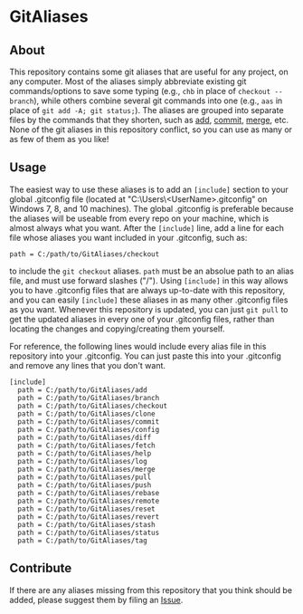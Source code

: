 # GitAliases

## About
This repository contains some git aliases that are useful for any project, on any computer.  Most of the aliases simply abbreviate existing git commands/options to save some typing (e.g., `chb` in place of `checkout --branch`), while others combine several git commands into one (e.g., `aas` in place of `git add -A; git status;`).  The aliases are grouped into separate files by the commands that they shorten, such as [add](add), [commit](commit), [merge](merge), etc.  None of the git aliases in this repository conflict, so you can use as many or as few of them as you like!

## Usage
The easiest way to use these aliases is to add an `[include]` section to your global .gitconfig file (located at "C:\Users\\&lt;UserName&gt;\.gitconfig" on Windows 7, 8, and 10 machines).  The global .gitconfig is preferable because the aliases will be useable from every repo on your machine, which is almost always what you want.  After the `[include]` line, add a line for each file whose aliases you want included in your .gitconfig, such as:

    path = C:/path/to/GitAliases/checkout

to include the `git checkout` aliases.  `path` must be an absolue path to an alias file, and must use forward slashes ("/").  Using `[include]` in this way allows you to have .gitconfig files that are always up-to-date with this repository, and you can easily `[include]` these aliases in as many other .gitconfig files as you want.  Whenever this repository is updated, you can just `git pull` to get the updated aliases in every one of your .gitconfig files, rather than locating the changes and copying/creating them yourself.

For reference, the following lines would include every alias file in this repository into your .gitconfig.  You can just paste this into your .gitconfig and remove any lines that you don't want.
```
[include]
  path = C:/path/to/GitAliases/add
  path = C:/path/to/GitAliases/branch
  path = C:/path/to/GitAliases/checkout
  path = C:/path/to/GitAliases/clone
  path = C:/path/to/GitAliases/commit
  path = C:/path/to/GitAliases/config
  path = C:/path/to/GitAliases/diff
  path = C:/path/to/GitAliases/fetch
  path = C:/path/to/GitAliases/help
  path = C:/path/to/GitAliases/log
  path = C:/path/to/GitAliases/merge
  path = C:/path/to/GitAliases/pull
  path = C:/path/to/GitAliases/push
  path = C:/path/to/GitAliases/rebase
  path = C:/path/to/GitAliases/remote
  path = C:/path/to/GitAliases/reset
  path = C:/path/to/GitAliases/revert
  path = C:/path/to/GitAliases/stash
  path = C:/path/to/GitAliases/status
  path = C:/path/to/GitAliases/tag
```

## Contribute
If there are any aliases missing from this repository that you think should be added, please suggest them by filing an [Issue](https://github.com/DanwareCreations/GitAliases/issues/new?title=Add%20Alias%20For%20&lt;insert%20command%20here&gt;).
